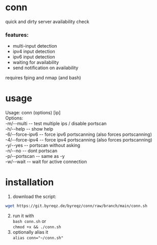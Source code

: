 # conn
quick and dirty server availability check <br>
### features: <br>
- multi-input detection
- ipv4 input detection
- ipv6 input detection
- waiting for availability
- send notification on availability

requires fping and nmap (and bash)

# usage
Usage: conn (options) [ip] <br>
Options: <br>
 -m/--multi -- test multiple ips / disable portscan <br>
 -h/--help -- show help <br>
 -6/--force-ipv6 -- force ipv6 portscanning (also forces portscanning) <br>
 -4/--force-ipv4 -- force ipv4 portscanning (also forces portscanning) <br>
 -y/--yes -- portscan without asking <br>
 -n/--no -- dont portscan <br>
 -p/--portscan -- same as -y <br>
 -w/--wait -- wait for active connection <br>

# installation
1. download the script: <br>
```bash
wget https://git.byreqz.de/byreqz/conn/raw/branch/main/conn.sh
```
2. run it with <br>
``
bash conn.sh
``
or <br>
``
chmod +x && ./conn.sh
``
3. optionally alias it <br>
``alias conn="~/conn.sh"``
